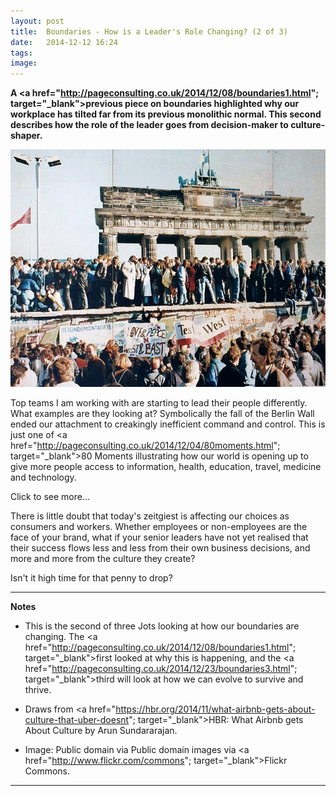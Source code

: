 ```yaml
---
layout: post
title:  Boundaries - How is a Leader's Role Changing? (2 of 3)
date:   2014-12-12 16:24
tags: 
image:
--- 
```


**A <a href="http://pageconsulting.co.uk/2014/12/08/boundaries1.html"; target="_blank">previous piece</a> on boundaries highlighted why our workplace has tilted far from its previous monolithic normal. This second describes how the role of the leader goes from decision-maker to culture-shaper.** 

![](/libb/images/berlin-wall.jpg)


Top teams I am working with are starting to lead their people differently. What examples are they looking at? Symbolically the fall of the Berlin Wall ended our attachment to creakingly inefficient command and control. This is just one of <a href="http://pageconsulting.co.uk/2014/12/04/80moments.html"; target="_blank">80 Moments</a> illustrating how our world is opening up to give more people access to information, health, education, travel, medicine and technology. 

<div id="restOfArticle" style="display:none">
Today alignment in companies is less through command, and more through common purpose and shared values. Supported by the opening access, and perhaps propelled by a revolution in software development to "open source" proving that vast untapped resources can be harnessed towards almost any technical, and complex challenge. <br><br>

If as leaders we want workers more to cooperate to solve problems, how must our contribution change? The "sharing economy" stretches our alternatives to the directive style that no longer works well. For example <b>Uber</b> (a taxi company) and <b>Airbnb</b> (overnight accommodation) both offer high-quality, global branded service to customers, and neither owns the assets (eg, the cars or the properties) or employs any of its providers (the drivers or the hosts).  <br><br>

But the two companies take completely different approaches to the challenges of exponential growth. Airbnb creates a feeling of community and partnership, to disseminate best practices. The co-founders stay at the homes of key hosts, seeking to build loyalty. In contrast, Uber keeps a distance from its providers. A gathering of Uber drivers is most likely a protest about centrally implemented changes to pricing or car loan payments – the drivers are, as it were, "locked in". After bad press but continuing success in raising investment, there is speculation that Uber's business plan is to be running driverless cars.<br><br>

While behavioural economists are happy to speculate on how far a shopper will go to save a penny or two, it is worth asking ourselves would we, after facing an angry driver or a fed up host, actually pay more next time? We vary, but as long as we have a choice and an alternative's cheaper, many will try it. <br><br> 

Think about Tesco, the second largest retailer in the world, once loved for its quality and low prices, that in three months while losing the war on prices, halved its profits and market value after “accounting irregularities”. Customers and investors are fleeing. <br><br>

How can Tesco rebuild trust? Yes price-match its new competitors, and will Tesco also need to reconsider its transparency, use of “big data” or strong-arming towards suppliers? Quite possibly.<br><br>

</div>
<a onclick="showMoreOrLess(this,'restOfArticle');">Click to see more...</a>

There is little doubt that today's zeitgiest is affecting our choices as consumers and workers. Whether employees or non-employees are the face of your brand, what if your senior leaders have not yet realised that their success flows less and less from their own business decisions, and more and more from the culture they create? 

Isn't it high time for that penny to drop? 

__________________
<b>Notes</b>

* This is the second of three Jots looking at how our boundaries are changing. The <a href="http://pageconsulting.co.uk/2014/12/08/boundaries1.html"; target="_blank">first</a> looked at why this is happening, and the <a href="http://pageconsulting.co.uk/2014/12/23/boundaries3.html"; target="_blank">third</a> will look at how we can evolve to survive and thrive.

* Draws from <a href="https://hbr.org/2014/11/what-airbnb-gets-about-culture-that-uber-doesnt"; target="_blank">HBR: What Airbnb gets About Culture </a>by Arun Sundararajan. 
 
* Image: Public domain via Public domain images via <a href="http://www.flickr.com/commons"; target="_blank">Flickr Commons</a>.

__________________







